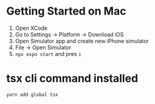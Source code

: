 # Getting Started on Mac

1. Open XCode
2. Go to Settings -> Platform -> Download iOS
3. Open Simulator app and create new iPhone simulator
4. File -> Open Simulator
5. `npx expo start` and pres `i`

# tsx cli command installed

`yarn add global tsx`